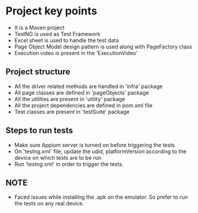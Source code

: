 # Project key points
* It is a Maven project
* TestNG is used as Test Framework
* Excel sheet is used to handle the test data
* Page Object Model design pattern is used along with PageFactory class
* Execution video is present in the 'ExecutionVideo'

## Project structure
* All the driver related methods are handled in 'infra' package
* All page classes are defined in 'pageObjects' package
* All the utilities are present in 'utility' package
* All the project dependencies are defined in pom.xml file
* Test classes are present in 'testSuite' package

## Steps to run tests
* Make sure Appium server is turned on before triggering the tests
* On 'testng.xml' file, update the udid, platformVersion according to the device on which tests are to be run
* Run 'testng.xml' in order to trigger the tests.

## NOTE
* Faced issues while installing the .apk on the emulator. So prefer to run the tests on any real device.